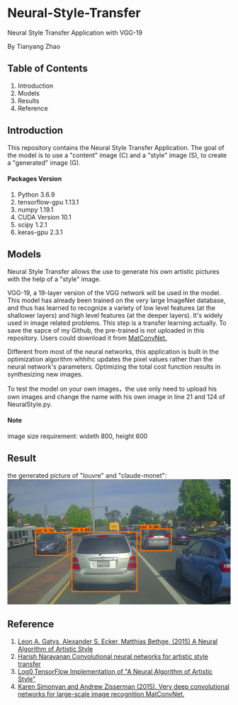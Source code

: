 # Neural-Style-Transfer
Neural Style Transfer Application with VGG-19

By Tianyang Zhao

## Table of Contents
1. Introduction
2. Models
3. Results
4. Reference

## Introduction
This repository contains the Neural Style Transfer Application. The goal of the model is to use a "content" image (C) and a "style" image (S), to create a "generated" image (G).

#### Packages Version
1. Python 3.6.9 
2. tensorflow-gpu 1.13.1
3. numpy 1.19.1
4. CUDA Version 10.1
5. scipy 1.2.1
6. keras-gpu 2.3.1


## Models
Neural Style Transfer allows the use to generate his own artistic pictures with the help of a "style" image. 

VGG-19, a 19-layer version of the VGG network will be used in the model. This model has already been trained on the very large ImageNet database, and thus has learned to recognize a variety of low level features (at the shallower layers) and high level features (at the deeper layers). It's widely used in image related problems. This step is a transfer learning actually. To save the sapce of my Github, the pre-trained is not uploaded in this repository. Users could download it from [MatConvNet.](https://www.vlfeat.org/matconvnet/pretrained/)

Different from most of the neural networks, this application is built in the optimization algorithm whhihc updates the pixel values rather than the neural network's parameters. Optimizing the total cost function results in synthesizing new images.


To test the model on your own images，the use only need to upload his own images and change the name with his own image in line 21 and 124 of NeuralStyle.py.

#### Note
image size requirement: wideth 800, height 600

## Result

the generated picture of "louvre" and "claude-monet":
![image](https://github.com/berlintofind/YOLO_v2_Objective_Detection/blob/master/out/test.jpg)

## Reference
1. [Leon A. Gatys, Alexander S. Ecker, Matthias Bethge, (2015) A Neural Algorithm of Artistic Style](https://arxiv.org/abs/1508.06576)
2. [Harish Narayanan Convolutional neural networks for artistic style transfer](https://harishnarayanan.org/writing/artistic-style-transfer/)
3. [Log0,TensorFlow Implementation of "A Neural Algorithm of Artistic Style"](http://www.chioka.in/tensorflow-implementation-neural-algorithm-of-artistic-style)
4. [Karen Simonyan and Andrew Zisserman (2015). Very deep convolutional networks for large-scale image recognition MatConvNet.](https://arxiv.org/pdf/1409.1556.pdf)
